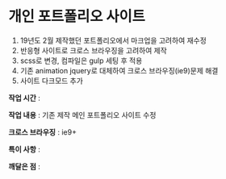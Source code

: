 # 개인 포트폴리오 사이트
1. 19년도 2월 제작했던 포트폴리오에서 마크업을 고려하여 재수정
2. 반응형 사이트로 크로스 브라우징을 고려하여 제작
3. scss로 변경, 컴파일은 gulp 세팅 후 적용
4. 기존 animation jquery로 대체하여 크로스 브라우징(ie9)문제 해결
5. 사이트 다크모드 추가

**작업 시간** : 

**작업 내용** : 기존 제작 메인 포트폴리오 사이트 수정

**크로스 브라우징** : ie9+

**특이 사항** : 

**깨달은 점** : 
